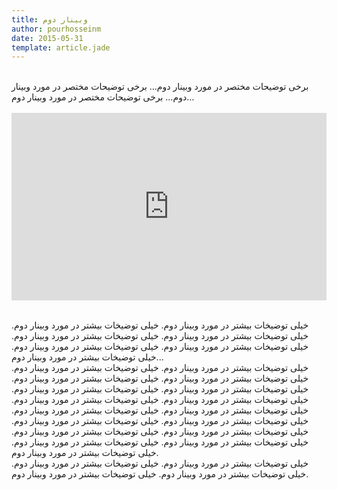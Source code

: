 ```yaml
---
title: وبینار دوم
author: pourhosseinm
date: 2015-05-31
template: article.jade
---
```

<br />
برخی توضیحات مختصر در مورد وبینار دوم… برخی توضیحات مختصر در مورد وبینار دوم… برخی توضیحات مختصر در مورد وبینار دوم…
<br /><br />
<iframe width="100%" height="300" src="http://www.youtube.com/embed/fAjRH4C8xWg" frameborder="0" allowfullscreen></iframe>
<br /><br />
<span class="more"></span>

خیلی توضیخات بیشتر در مورد وبینار دوم. خیلی توضیخات بیشتر در مورد وبینار دوم. خیلی توضیخات بیشتر در مورد وبینار دوم. خیلی توضیخات بیشتر در مورد وبینار دوم. خیلی توضیخات بیشتر در مورد وبینار دوم. خیلی توضیخات بیشتر در مورد وبینار دوم. خیلی توضیخات بیشتر در مورد وبینار دوم...
<br />
خیلی توضیخات بیشتر در مورد وبینار دوم. خیلی توضیخات بیشتر در مورد وبینار دوم. خیلی توضیخات بیشتر در مورد وبینار دوم. خیلی توضیخات بیشتر در مورد وبینار دوم. خیلی توضیخات بیشتر در مورد وبینار دوم. خیلی توضیخات بیشتر در مورد وبینار دوم. خیلی توضیخات بیشتر در مورد وبینار دوم. خیلی توضیخات بیشتر در مورد وبینار دوم. خیلی توضیخات بیشتر در مورد وبینار دوم. خیلی توضیخات بیشتر در مورد وبینار دوم. خیلی توضیخات بیشتر در مورد وبینار دوم. خیلی توضیخات بیشتر در مورد وبینار دوم. خیلی توضیخات بیشتر در مورد وبینار دوم. خیلی توضیخات بیشتر در مورد وبینار دوم. خیلی توضیخات بیشتر در مورد وبینار دوم. خیلی توضیخات بیشتر در مورد وبینار دوم. خیلی توضیخات بیشتر در مورد وبینار دوم. 
<br />
خیلی توضیخات بیشتر در مورد وبینار دوم. خیلی توضیخات بیشتر در مورد وبینار دوم. خیلی توضیخات بیشتر در مورد وبینار دوم. خیلی توضیخات بیشتر در مورد وبینار دوم. 


